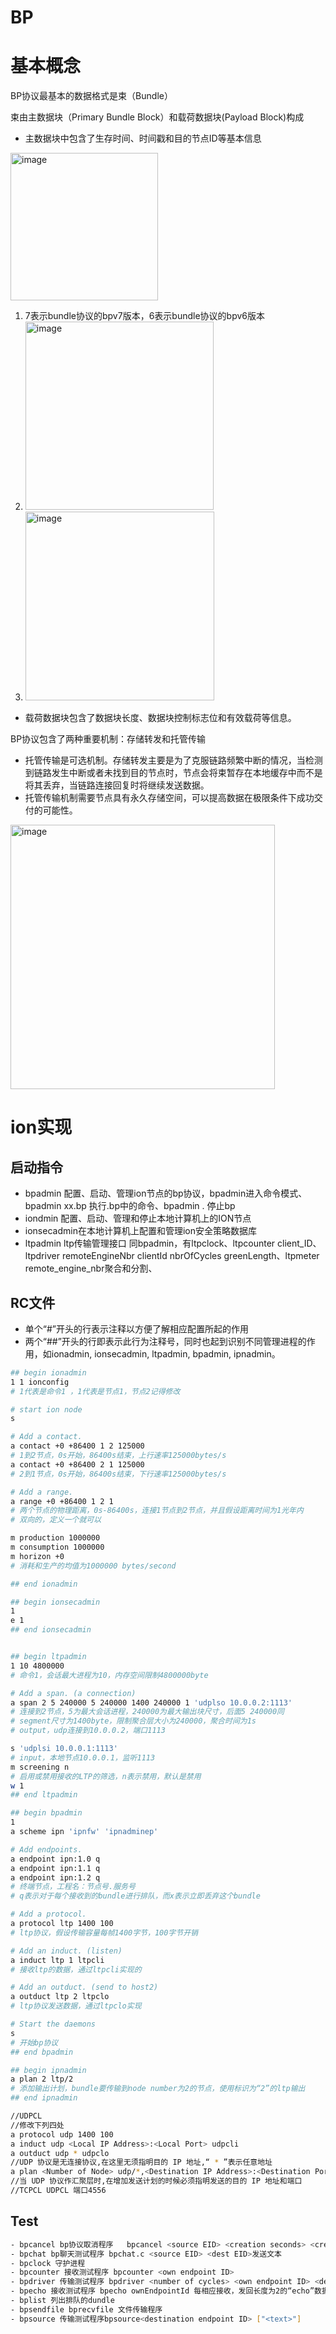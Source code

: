 # BP

# 基本概念

BP协议最基本的数据格式是束（Bundle）

束由主数据块（Primary Bundle Block）和载荷数据块(Payload Block)构成

- 主数据块中包含了生存时间、时间戳和目的节点ID等基本信息

<img width="236" alt="image" src="https://user-images.githubusercontent.com/98028423/235211385-25730417-64ac-4792-a1e9-f4f37ed0ee67.png">

1. 7表示bundle协议的bpv7版本，6表示bundle协议的bpv6版本
2. <img width="301" alt="image" src="https://user-images.githubusercontent.com/98028423/235211442-a8f42f77-5f23-4830-965d-4e81f1a07caf.png">
3. <img width="302" alt="image" src="https://user-images.githubusercontent.com/98028423/235211479-d902bd4f-90b6-4541-9d1e-fa9d0c6bc866.png">

- 载荷数据块包含了数据块长度、数据块控制标志位和有效载荷等信息。

BP协议包含了两种重要机制：存储转发和托管传输

- 托管传输是可选机制。存储转发主要是为了克服链路频繁中断的情况，当检测到链路发生中断或者未找到目的节点时，节点会将束暂存在本地缓存中而不是将其丢弃，当链路连接回复时将继续发送数据。
- 托管传输机制需要节点具有永久存储空间，可以提高数据在极限条件下成功交付的可能性。

<img width="423" alt="image" src="https://user-images.githubusercontent.com/98028423/235211534-e14f88fe-6534-4b19-9585-aa1b7826571b.png">



# ion实现

## 启动指令

- bpadmin 配置、启动、管理ion节点的bp协议，bpadmin进入命令模式、bpadmin xx.bp 执行.bp中的命令、bpadmin . 停止bp
- iondmin 配置、启动、管理和停止本地计算机上的ION节点
- ionsecadmin在本地计算机上配置和管理ion安全策略数据库
- ltpadmin ltp传输管理接口 同bpadmin，有ltpclock、ltpcounter client_ID、ltpdriver remoteEngineNbr clientId nbrOfCycles greenLength、ltpmeter remote_engine_nbr聚合和分割、

## RC文件

- 单个“#”开头的行表示注释以方便了解相应配置所起的作用
- 两个“##”开头的行即表示此行为注释号，同时也起到识别不同管理进程的作用，如ionadmin, ionsecadmin, ltpadmin, bpadmin, ipnadmin。

```bash
## begin ionadmin 
1 1 ionconfig
# 1代表是命令1 ，1代表是节点1，节点2记得修改

# start ion node
s

# Add a contact.
a contact +0 +86400 1 2 125000
# 1到2节点，0s开始，86400s结束，上行速率125000bytes/s
a contact +0 +86400 2 1 125000
# 2到1节点，0s开始，86400s结束，下行速率125000bytes/s

# Add a range.
a range +0 +86400 1 2 1
# 两个节点的物理距离，0s-86400s，连接1节点到2节点，并且假设距离时间为1光年内
# 双向的，定义一个就可以

m production 1000000
m consumption 1000000
m horizon +0 
# 消耗和生产的均值为1000000 bytes/second

## end ionadmin 

## begin ionsecadmin
1  
e 1  
## end ionsecadmin 


## begin ltpadmin 
1 10 4800000
# 命令1，会话最大进程为10，内存空间限制4800000byte

# Add a span. (a connection) 
a span 2 5 240000 5 240000 1400 240000 1 'udplso 10.0.0.2:1113' 
# 连接到2节点，5为最大会话进程，240000为最大输出块尺寸，后面5 240000同
# segment尺寸为1400byte，限制聚合层大小为240000，聚合时间为1s
# output，udp连接到10.0.0.2，端口1113

s 'udplsi 10.0.0.1:1113'
# input，本地节点10.0.0.1，监听1113
m screening n  
# 启用或禁用接收的LTP的筛选，n表示禁用，默认是禁用
w 1  
## end ltpadmin 

## begin bpadmin 
1 
a scheme ipn 'ipnfw' 'ipnadminep'

# Add endpoints.
a endpoint ipn:1.0 q
a endpoint ipn:1.1 q
a endpoint ipn:1.2 q
# 终端节点，工程名：节点号.服务号
# q表示对于每个接收到的bundle进行排队，而x表示立即丢弃这个bundle

# Add a protocol.
a protocol ltp 1400 100
# ltp协议，假设传输容量每帧1400字节，100字节开销

# Add an induct. (listen)
a induct ltp 1 ltpcli
# 接收ltp的数据，通过ltpcli实现的

# Add an outduct. (send to host2)
a outduct ltp 2 ltpclo
# ltp协议发送数据，通过ltpclo实现

# Start the daemons
s
# 开始bp协议
## end bpadmin 

## begin ipnadmin 
a plan 2 ltp/2
# 添加输出计划，bundle要传输到node number为2的节点，使用标识为“2”的ltp输出
## end ipnadmin

//UDPCL
//修改下列四处
a protocol udp 1400 100
a induct udp <Local IP Address>:<Local Port> udpcli
a outduct udp * udpclo
//UDP 协议是无连接协议,在这里无须指明目的 IP 地址,“ * ”表示任意地址
a plan <Number of Node> udp/*,<Destination IP Address>:<Destination Port>
//当 UDP 协议作汇聚层时,在增加发送计划的时候必须指明发送的目的 IP 地址和端口
//TCPCL UDPCL 端口4556
```

## Test
```bash
- bpcancel bp协议取消程序   bpcancel <source EID> <creation seconds> <creation count> <fragment offset> <fragment length>
- bpchat bp聊天测试程序 bpchat.c <source EID> <dest EID>发送文本
- bpclock 守护进程
- bpcounter 接收测试程序 bpcounter <own endpoint ID>
- bpdriver 传输测试程序 bpdriver <number of cycles> <own endpoint ID> <destination endpoint ID> [<payload size>] [t<Bundle TTL>]
- bpecho 接收测试程序 bpecho ownEndpointId 每相应接收，发回长度为2的“echo”数据单元
- bplist 列出排队的dundle
- bpsendfile bprecvfile 文件传输程序
- bpsource 传输测试程序bpsource<destination endpoint ID> ["<text>"]
```
